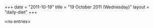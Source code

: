 +++
date = "2011-10-19"
title = "19 October 2011 (Wednesday)"
layout = "daily-diet"
+++


\<no entries\>
